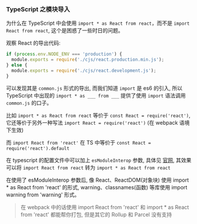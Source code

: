 ### TypeScript 之模块导入

为什么在 TypeScript 中会使用 `import * as React from react`，而不是 `import React from react`, 这个是困惑了一些时日的问题。

观察 React 的导出代码:

```js
if (process.env.NODE_ENV === 'production') {
  module.exports = require('./cjs/react.production.min.js');
} else {
  module.exports = require('./cjs/react.development.js');
}
```

可以发现其是 `common.js` 形式的导出, 而我们知道 `import` 是 es6 的引入, 所以 TypeScript 中出现的 `import * as ___ from ___` 提供了使用 `import` 语法调用 `common.js` 的口子。

比如 `import * as React from react` 等价于 `const React = require('react')`, 它还等价于另外一种写法 `import React = require('react')` (在 webpack 语境下生效)

而 `import React from 'react'` 在 TS 中等价于 `const React = require('react').default`

在 typescript 的配置文件中可以加上 `esModuleInterop` 参数, 具体见 [官网](https://www.typescriptlang.org/docs/handbook/compiler-options.html), 其效果可以将 `import React from react` 转为 `import * as React from react`

在使用了 esModuleInterop 参数后, 像 React、ReactDOM(对象块) 使用 import * as React from 'react' 的形式, warning、classnames(函数) 等库使用 import warning from 'warning' 形式。

> 在 webpack 中的话使用 import React from 'react'  和 import * as React from 'react' 都能帮你打包, 但是其它的 Rollup 和 Parcel 没有支持